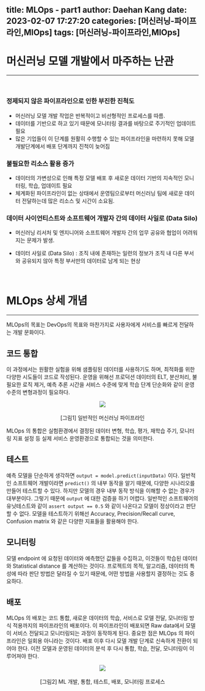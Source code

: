 title: MLOps - part1
author: Daehan Kang
date: 2023-02-07 17:27:20
categories: [머신러닝-파이프라인,MlOps]
tags: [머신러닝-파이프라인,MlOps]
---
# 머신러닝 모델 개발에서 마주하는 난관
---
<br>

### 정제되지 않은 파이프라인으로 인한 부진한 진척도
- 머신러닝 모델 개발 작업은 반복적이고 비선형적인 프로세스를 따름.
- 데이터를 기반으로 하고 있기 때문에 모니터링 결과를 바탕으로 주기적인 업데이트 필요
- 많은 기업들이 이 단계를 원활히 수행할 수 있는 파이프라인을 마련하지 못해 모델 개발단계에서 배포 단계까지 진척이 늦어짐

### 불필요한 리소스 활용 증가
- 데이터의 가변성으로 인해 특정 모델 배포 후 새로운 데이터 기반의 지속적인 모니터링, 학습, 업데이트 필요
- 체계화된 파이프라인이 없는 상태에서 운영팀으로부터 머신러닝 팀에 새로운 데이터 전달하는데 많은 리소스 및 시간이 소요됨.

### 데이터 사이언티스트와 소프트웨어 개발자 간의 데이터 사일로 (Data Silo)
- 머신러닝 리서처 및 엔지니어와 소프트웨어 개발자 간의 업무 공유와 협업이 어려워지는 문제가 발생.

* 데이터 사일로 (Data Silo) : 조직 내에 존재하는 일련의 정보가 조직 내 다른 부서와 공유되지 않아 특정 부서만의 데이터로 남게 되는 현상<br><br><br>

# MLOps 상세 개념
---

MLOps의 목표는 DevOps의 목표와 마찬가지로 사용자에게 서비스를 빠르게 전달하는 개발 문화이다.

## 코드 통합
이 과정에서는 원활한 실험을 위해 샘플링된 데이터를 사용하기도 하며, 최적화를 위한 다양한 시도들이 코드로 작성된다. 운영을 위해선 프로덕션 데이터의 ELT, 분산처리, 불필요한 로직 제거, 예측 추론 시간을 서비스 수준에 맞게 학습 단계 단순화와 같이 운영 수준의 변형과정이 필요하다.

<div style="text-align:center;"><img src="https://user-images.githubusercontent.com/79561091/217190764-1d47d855-0273-4b75-971a-f043d295ca5c.jpg" /></div><br>
<center>[그림1] 일반적인 머신러닝 파이프라인</center>

MLOps 의 통합은 실험환경에서 결정된 데이터 변형, 학습, 평가, 재학습 주기, 모니터링 지표 설정 등 실제 서비스 운영환경으로 통합되는 것을 의미한다.

## 테스트
예측 모델을 단순하게 생각하면 `output = model.predict(inputData)` 이다. 일반적인 소프트웨어 개발이라면 `predict()` 의 내부 동작을 알기 때문에, 다양한 시나리오를 만들어 테스트할 수 있다. 하지만 모델의 경우 내부 동작 방식을 이해할 수 없는 경우가 대부분이다. 그렇기 때문에 `output` 에 대한 검증을 하기 어렵다. 일반적인 소프트웨어의 유닛테스트와 같이 `assert output == 0.5` 와 같이 나온다고 모델이 정상이라고 판단할 수 없다. 모델을 테스트하기 위해선 Accuracy, Precision/Recall curve, Confusion matrix 와 같은 다양한 지표들을 활용해야 한다.

## 모니터링
모델 endpoint 에 요청된 데이터와 예측했던 값들을 수집하고, 이것들이 학습된 데이터와 Statistical distance 를 계산하는 것이다. 프로젝트의 목적, 알고리즘, 데이터의 특성에 따라 판단 방법은 달라질 수 있기 때문에, 어떤 방법을 사용할지 결정하는 것도 중요하다.

## 배포
MLOps 의 배포는 코드 통합, 새로운 데이터의 학습, 서비스로 모델 전달, 모니터링 방식 적용까지의 파이프라인의 배포이다. 이 파이프라인이 배포되면 Raw data에서 모델이 서비스 전달되고 모니터링되는 과정이 동작하게 된다. 중요한 점은 MLOps 의 파이프라인은 일회용 아니라는 것이다. 배포 이후 다시 모델 개발 단계로 신속하게 전환이 되어야 한다. 이전 모델과 운영된 데이터의 분석 후 다시 통합, 학습, 전달, 모니터링이 이루어져야 한다.

<div style="text-align:center;"><img src="https://user-images.githubusercontent.com/79561091/217190755-01dc0594-574e-456f-b6ef-1b70e2a8468e.jpg" /></div><br>
<center>[그림2] ML 개발, 통합, 테스트, 배포, 모니터링 프로세스</center>